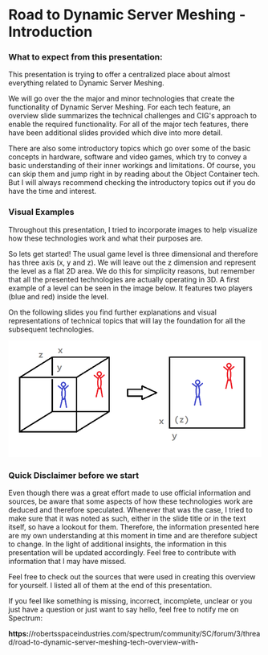 # Road to Dynamic Server Meshing - Introduction
### What to expect from this presentation:
This presentation is trying to offer a centralized place about almost everything related to Dynamic Server Meshing.

We will go over the the major and minor technologies that create the functionality of Dynamic Server Meshing. For each tech feature, an overview slide summarizes the technical challenges and CIG's approach to enable the required functionality. For all of the major tech features, there have been additional slides provided which dive into more detail.

There are also some introductory topics which go over some of the basic concepts in hardware, software and video games, which try to convey a basic understanding of their inner workings and limitations. Of course, you can skip them and jump right in by reading about the Object Container tech. But I will always recommend checking the introductory topics out if you do have the time and interest.

### Visual Examples
Throughout this presentation, I tried to incorporate images to help visualize how these technologies work and what their purposes are.

So lets get started! The usual game level is three dimensional and therefore has three axis (x, y and z). We will leave out the z dimension and represent the level as a flat 2D area. We do this for simplicity reasons, but remember that all the presented technologies are actually operating in 3D. A first example of a level can be seen in the image below. It features two players (blue and red) inside the level.

On the following slides you find further explanations and visual representations of technical topics that will lay the foundation for all the subsequent technologies.

![Image](/images/road_to_dynamic_server_meshing_introduction/image-01.png)
### Quick Disclaimer before we start
Even though there was a great effort made to use official information and sources, be aware that some aspects of how these technologies work are deduced and therefore speculated. Whenever that was the case, I tried to make sure that it was noted as such, either in the slide title or in the text itself, so have a lookout for them. Therefore, the information presented here are my own understanding at this moment in time and are therefore subject to change. In the light of additional insights, the information in this presentation will be updated accordingly. Feel free to contribute with information that I may have missed.

Feel free to check out the sources that were used in creating this overview for yourself. I listed all of them at the end of this presentation.

If you feel like something is missing, incorrect, incomplete, unclear or you just have a question or just want to say hello, feel free to notify me on Spectrum:

__https:__//robertsspaceindustries.com/spectrum/community/SC/forum/3/thread/road-to-dynamic-server-meshing-tech-overview-with-

